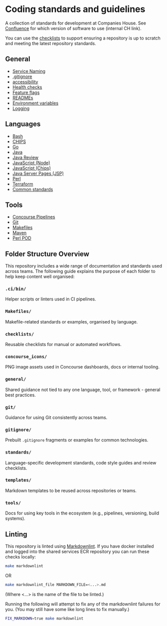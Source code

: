 # Coding standards and guidelines

A collection of standards for development at Companies House.
See [Confluence](https://companieshouse.atlassian.net/wiki/spaces/DEV/pages/4042162210/Which+software+version+should+I+use)
for which version of software to use (internal CH link).

You can use the [checklists](./checklists/) to support ensuring a repository is
up to scratch and meeting the latest repository standards.

## General

- [Service Naming](general/service_naming.md)
- [.gitignore](general/gitignore.md)
- [accessibility](general/accessibility.md)
- [Health checks](general/health_check.md)
- [Feature flags](general/feature_flag.md)
- [READMEs](general/READMEs.md)
- [Environment variables](general/environment_variables.md)
- [Logging](general/logging.md)

## Languages

- [Bash](standards/bash.md)
- [CHIPS](standards/chips_development.md)
- [Go](standards/go.md)
- [Java](standards/java.md)
- [Java Review](standards/java_review.md)
- [JavaScript (Node)](standards/javascript_node.md)
- [JavaScript (Chips)](standards/javascript_chips.md)
- [Java Server Pages (JSP)](standards/jsp.md)
- [Perl](standards/perl.md)
- [Terraform](standards/terraform.md)
- [Common standards](standards/language_common.md)

## Tools

- [Concourse Pipelines](tools/concourse_pipeline.md)
- [Git](tools/git.md)
- [Makefiles](tools/makefiles.md)
- [Maven](tools/maven.md)
- [Perl POD](tools/perlpod.md)

## Folder Structure Overview

This repository includes a wide range of documentation and standards used across teams. The following guide explains the purpose of each folder to help keep content well organised:

### `.ci/bin/`
Helper scripts or linters used in CI pipelines.  

### `Makefiles/`
Makefile-related standards or examples, organised by language.  

### `checklists/`
Reusable checklists for manual or automated workflows.  

### `concourse_icons/`
PNG image assets used in Concourse dashboards, docs or internal tooling.  

### `general/`
Shared guidance not tied to any one language, tool, or framework - general best practices.  

### `git/`
Guidance for using Git consistently across teams.  

### `gitignore/`
Prebuilt `.gitignore` fragments or examples for common technologies.  

### `standards/`
Language-specific development standards, code style guides and review checklists.  

### `templates/`
Markdown templates to be reused across repositories or teams.  

### `tools/`
Docs for using key tools in the ecosystem (e.g., pipelines, versioning, build systems).  

## Linting

This repository is linted using
[Markdownlint](https://github.com/markdownlint/markdownlint). If you have
docker installed and logged into the shared services ECR repository you can run
these checks locally:

```sh
make markdownlint
```

OR

```sh
make markdownlint_file MARKDOWN_FILE=<...>.md
```

(Where <...> is the name of the file to be linted.)

Running the following will attempt to fix any of the markdownlint failures
for you. (You may still have some like long lines to fix manually.)

```sh
FIX_MARKDOWN=true make markdownlint
```
